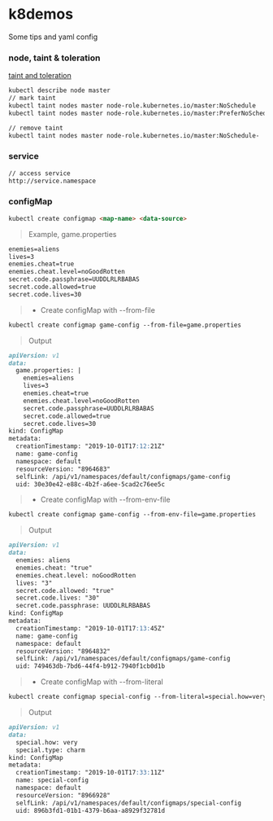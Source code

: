 # k8demos
 Some tips and yaml config

 ### node, taint & toleration
 [taint and toleration](https://kubernetes.io/docs/concepts/configuration/taint-and-toleration/)
 
 ```markdown
kubectl describe node master
// mark taint
kubectl taint nodes master node-role.kubernetes.io/master:NoSchedule
kubectl taint nodes master node-role.kubernetes.io/master:PreferNoSchedule

// remove taint
kubectl taint nodes master node-role.kubernetes.io/master:NoSchedule-
```
 
### service

```markdown
// access service
http://service.namespace
```


### configMap

```markdown
kubectl create configmap <map-name> <data-source>
```

> Example, game.properties

```markdown
enemies=aliens
lives=3
enemies.cheat=true
enemies.cheat.level=noGoodRotten
secret.code.passphrase=UUDDLRLRBABAS
secret.code.allowed=true
secret.code.lives=30
```

> - Create configMap with --from-file

```markdown
kubectl create configmap game-config --from-file=game.properties
```

> Output

```markdown
apiVersion: v1
data:
  game.properties: |
    enemies=aliens
    lives=3
    enemies.cheat=true
    enemies.cheat.level=noGoodRotten
    secret.code.passphrase=UUDDLRLRBABAS
    secret.code.allowed=true
    secret.code.lives=30
kind: ConfigMap
metadata:
  creationTimestamp: "2019-10-01T17:12:21Z"
  name: game-config
  namespace: default
  resourceVersion: "8964683"
  selfLink: /api/v1/namespaces/default/configmaps/game-config
  uid: 30e30e42-e88c-4b2f-a6ee-5cad2c76ee5c

```

> - Create configMap with --from-env-file

```markdown
kubectl create configmap game-config --from-env-file=game.properties
```

> Output

```markdown
apiVersion: v1
data:
  enemies: aliens
  enemies.cheat: "true"
  enemies.cheat.level: noGoodRotten
  lives: "3"
  secret.code.allowed: "true"
  secret.code.lives: "30"
  secret.code.passphrase: UUDDLRLRBABAS
kind: ConfigMap
metadata:
  creationTimestamp: "2019-10-01T17:13:45Z"
  name: game-config
  namespace: default
  resourceVersion: "8964832"
  selfLink: /api/v1/namespaces/default/configmaps/game-config
  uid: 749463db-7bd6-44f4-b912-7940f1cb0d1b

```

> - Create configMap with --from-literal

```markdown
kubectl create configmap special-config --from-literal=special.how=very --from-literal=special.type=charm
```

> Output

```markdown
apiVersion: v1
data:
  special.how: very
  special.type: charm
kind: ConfigMap
metadata:
  creationTimestamp: "2019-10-01T17:33:11Z"
  name: special-config
  namespace: default
  resourceVersion: "8966928"
  selfLink: /api/v1/namespaces/default/configmaps/special-config
  uid: 896b3fd1-01b1-4379-b6aa-a8929f32781d

```